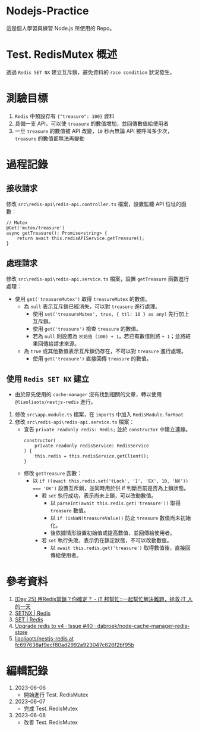 # Nodejs-Practice
這是個人學習與練習 Node.js 所使用的 Repo。

# Test. RedisMutex 概述
透過 `Redis SET NX` 建立互斥鎖，避免資料的 `race condition` 狀況發生。

# 測驗目標
1. `Redis` 中預設存有 `{"treasure": 100}` 資料
2. 具備一支 API，可以使 `treasure` 的數值增加，並回傳數值給使用者
3. 一旦 `treasure` 的數值被 API 改變，`10` 秒內無論 API 被呼叫多少次，`treasure` 的數值都無法再變動

# 過程記錄
## 接收請求
修改 `src\redis-api\redis-api.controller.ts` 檔案，設置監聽 API 位址的函數：
```
// Mutex
@Get('mutex/treasure')
async getTreasure(): Promise<string> {
    return await this.redisAPIService.getTreasure();
}
```

## 處理請求
修改 `src\redis-api\redis-api.service.ts` 檔案，設置 `getTreasure` 函數進行處理：
- 使用 `get('treasureMutex')` 取得 `treasureMutex` 的數值。
    - 為 `null` 表示互斥鎖已經消失，可以對 `treasure` 進行處理。
        - 使用 `set('treasureMutex', true, { ttl: 10 } as any)` 先行加上互斥鎖。
        - 使用 `get('treasure')` 檢查 `treasure` 的數值。
        - 若為 `null` 則設置為 `初始值 (100) + 1`，若已有數值則將 `+ 1`；並將結果回傳給請求來源。
    - 為 `true` 或其他數值表示互斥鎖仍存在，不可以對 `treasure` 進行處理。
        - 使用 `get('treasure')` 直接回傳 `treasure` 的數值。

## 使用 `Redis SET NX` 建立
- 由於原先使用的 `cache-manager` 沒有找到相關的文章，轉以使用 `@liaoliaots/nestjs-redis` 進行。
1. 修改 `src\app.module.ts` 檔案，在 `imports` 中加入 `RedisModule.forRoot`
2. 修改 `src\redis-api\redis-api.service.ts` 檔案：
    - 宣告 `private readonly redis: Redis;` 並於 `constructor` 中建立連線。
        ```
        constructor(
            private readonly redisService: RedisService
        ) {
            this.redis = this.redisService.getClient();
        }
        ```
    - 修改 `getTreasure` 函數：
        - 以 `if ((await this.redis.set('tLock', '1', 'EX', 10, 'NX')) === 'OK')` 設置互斥鎖，並同時用於供 if 判斷目前是否為上鎖狀態。
            - 若 `set` 執行成功，表示尚未上鎖，可以改動數值。
                - 以 `parseInt(await this.redis.get('treasure'))` 取得 `treasure` 數值。
                - 以 `if (isNaN(treasureValue))` 防止 `treasure` 數值尚未初始化。
                - 後依據情形設置初始值或提高數值，並回傳給使用者。
            - 若 `set` 執行失敗，表示仍在鎖定狀態，不可以改動數值。
                - 以 `await this.redis.get('treasure')` 取得數值後，直接回傳給使用者。

# 參考資料
1. [[Day 25] 用Redis當鎖？你確定？ - iT 邦幫忙::一起幫忙解決難題，拯救 IT 人的一天](https://ithelp.ithome.com.tw/articles/10298305)
2. [SETNX | Redis](https://redis.io/commands/setnx/)
3. [SET | Redis](https://redis.io/commands/set/)
4. [Upgrade redis to v4 · Issue #40 · dabroek/node-cache-manager-redis-store](https://github.com/dabroek/node-cache-manager-redis-store/issues/40#issuecomment-1318816820)
5. [liaoliaots/nestjs-redis at fc697638af9ecf80ad2992a923047c626f2bf95b](https://github.com/liaoliaots/nestjs-redis/tree/fc697638af9ecf80ad2992a923047c626f2bf95b)

# 編輯記錄
1. 2023-06-06
    - 開始進行 Test. RedisMutex
2. 2023-06-07
    - 完成 Test. RedisMutex
2. 2023-06-08
    - 改善 Test. RedisMutex